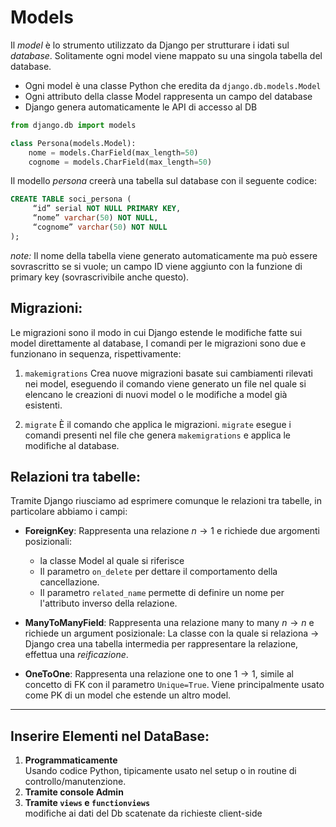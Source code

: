 # Models

Il _model_ è lo strumento utilizzato da Django per strutturare i idati sul _database_. Solitamente ogni model viene mappato su una singola tabella del database.

- Ogni model è una classe Python che eredita da `django.db.models.Model`
- Ogni attributo della classe Model rappresenta un campo del database
- Django genera automaticamente le API di accesso al DB

```python
from django.db import models

class Persona(models.Model):
    nome = models.CharField(max_length=50)
    cognome = models.CharField(max_length=50)
```

Il modello _persona_ creerà una tabella sul database con il seguente codice:

```SQL
CREATE TABLE soci_persona (
     “id” serial NOT NULL PRIMARY KEY,
     “nome” varchar(50) NOT NULL,
     “cognome” varchar(50) NOT NULL
);
```

_note:_ Il nome della tabella viene generato automaticamente ma può essere sovrascritto se si vuole; un campo ID viene aggiunto con la funzione di primary key (sovrascrivibile anche questo).

## Migrazioni:

Le migrazioni sono il modo in cui Django estende le modifiche fatte sui model direttamente al database, I comandi per le migrazioni sono due e funzionano in sequenza, rispettivamente:

1. `makemigrations`
   Crea nuove migrazioni basate sui cambiamenti rilevati nei model, eseguendo il comando viene generato un file nel quale si elencano le creazioni di nuovi model o le modifiche a model già esistenti.

2. `migrate`
   È il comando che applica le migrazioni. `migrate` esegue i comandi presenti nel file che genera `makemigrations` e applica le modifiche al database.

## Relazioni tra tabelle:

Tramite Django riusciamo ad esprimere comunque le relazioni tra tabelle, in particolare abbiamo i campi:

- **ForeignKey**:
  Rappresenta una relazione $n \rightarrow 1$ e richiede due argomenti posizionali:
  - la classe Model al quale si riferisce
  - Il parametro `on_delete` per dettare il comportamento della cancellazione.
  - Il parametro `related_name` permette di definire un nome per l'attributo inverso della relazione.
- **ManyToManyField**:
  Rappresenta una relazione many to many $n \rightarrow n$ e richiede un argument posizionale: La classe con la quale si relaziona -> Django crea una tabella intermedia per rappresentare la relazione, effettua una _reificazione_.

- **OneToOne**:
  Rappresenta una relazione one to one $1 \rightarrow 1$, simile al concetto di FK con il parametro `Unique=True`. Viene principalmente usato come PK di un model che estende un altro model.




--- 

## Inserire Elementi nel DataBase:
1. **Programmaticamente**  
  Usando codice Python, tipicamente usato nel setup o in routine di controllo/manutenzione.  
2. **Tramite console **Admin****
3. **Tramite `views` e `functionviews`**  
  modifiche ai dati del Db scatenate da richieste client-side  

